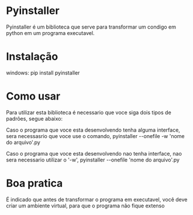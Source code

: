 # Pyinstaller
Pyinstaller é um biblioteca que serve para transformar um condigo em python em um programa executavel.

# Instalação
windows:
pip install pyinstaller 

# Como usar
Para utilizar esta biblioteca é necessario que voce siga dois tipos de padrões, segue abaixo:

Caso o programa que voce esta desenvolvendo tenha alguma interface, sera necessasrio que voce use o comando, pyinstaller --onefile -w 'nome do arquivo'.py

Caso o programa que voce esta desenvolvendo nao tenha interface, nao sera necessario utilizar o '-w', pyinstaller --onefile 'nome do arquivo'.py

# Boa pratica
É indicado que antes de transformar o programa em executavel, você deve criar um ambiente virtual, para que o programa não fique extenso
